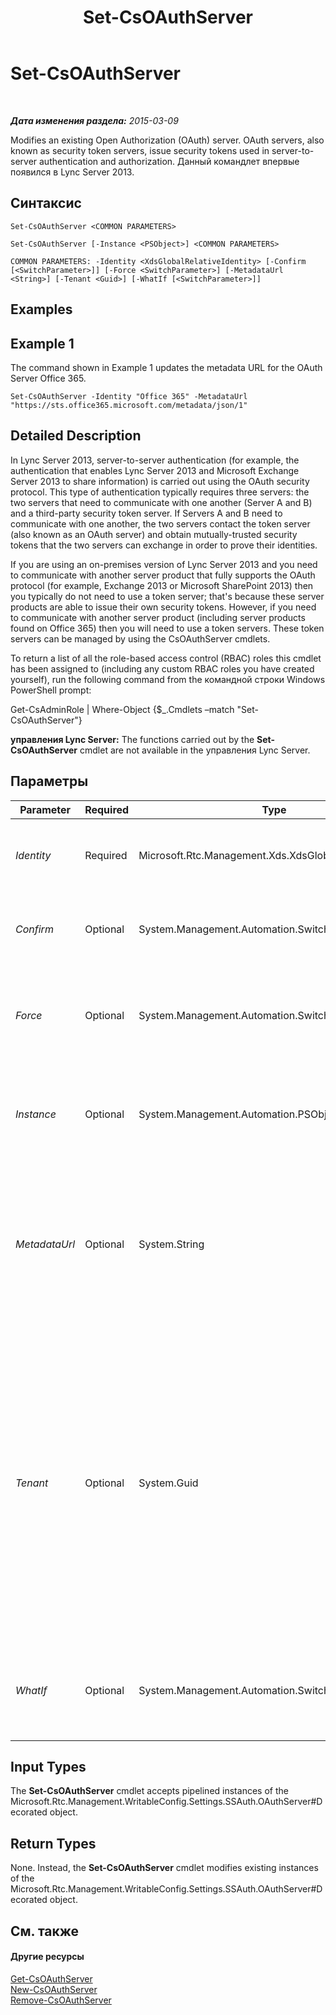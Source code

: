 ﻿---
title: Set-CsOAuthServer
TOCTitle: Set-CsOAuthServer
ms:assetid: 52825ca3-d287-4e09-9aec-b8b2d7bafc06
ms:mtpsurl: https://technet.microsoft.com/ru-ru/library/JJ204896(v=OCS.15)
ms:contentKeyID: 49309763
ms.date: 05/19/2016
mtps_version: v=OCS.15
ms.translationtype: HT
---

# Set-CsOAuthServer

 

_**Дата изменения раздела:** 2015-03-09_

Modifies an existing Open Authorization (OAuth) server. OAuth servers, also known as security token servers, issue security tokens used in server-to-server authentication and authorization. Данный командлет впервые появился в Lync Server 2013.

## Синтаксис

    Set-CsOAuthServer <COMMON PARAMETERS>

    Set-CsOAuthServer [-Instance <PSObject>] <COMMON PARAMETERS>

    COMMON PARAMETERS: -Identity <XdsGlobalRelativeIdentity> [-Confirm [<SwitchParameter>]] [-Force <SwitchParameter>] [-MetadataUrl <String>] [-Tenant <Guid>] [-WhatIf [<SwitchParameter>]]

## Examples

## Example 1

The command shown in Example 1 updates the metadata URL for the OAuth Server Office 365.

    Set-CsOAuthServer -Identity "Office 365" -MetadataUrl "https://sts.office365.microsoft.com/metadata/json/1"

## Detailed Description

In Lync Server 2013, server-to-server authentication (for example, the authentication that enables Lync Server 2013 and Microsoft Exchange Server 2013 to share information) is carried out using the OAuth security protocol. This type of authentication typically requires three servers: the two servers that need to communicate with one another (Server A and B) and a third-party security token server. If Servers A and B need to communicate with one another, the two servers contact the token server (also known as an OAuth server) and obtain mutually-trusted security tokens that the two servers can exchange in order to prove their identities.

If you are using an on-premises version of Lync Server 2013 and you need to communicate with another server product that fully supports the OAuth protocol (for example, Exchange 2013 or Microsoft SharePoint 2013) then you typically do not need to use a token server; that's because these server products are able to issue their own security tokens. However, if you need to communicate with another server product (including server products found on Office 365) then you will need to use a token servers. These token servers can be managed by using the CsOAuthServer cmdlets.

To return a list of all the role-based access control (RBAC) roles this cmdlet has been assigned to (including any custom RBAC roles you have created yourself), run the following command from the командной строки Windows PowerShell prompt:

Get-CsAdminRole | Where-Object {$\_.Cmdlets –match "Set-CsOAuthServer"}

**управления Lync Server:** The functions carried out by the **Set-CsOAuthServer** cmdlet are not available in the управления Lync Server.

## Параметры


<table>
<colgroup>
<col style="width: 25%" />
<col style="width: 25%" />
<col style="width: 25%" />
<col style="width: 25%" />
</colgroup>
<thead>
<tr class="header">
<th>Parameter</th>
<th>Required</th>
<th>Type</th>
<th>Description</th>
</tr>
</thead>
<tbody>
<tr class="odd">
<td><p><em>Identity</em></p></td>
<td><p>Required</p></td>
<td><p>Microsoft.Rtc.Management.Xds.XdsGlobalRelativeIdentity</p></td>
<td><p>Friendly (and unique) name used to identify the OAuth server.</p></td>
</tr>
<tr class="even">
<td><p><em>Confirm</em></p></td>
<td><p>Optional</p></td>
<td><p>System.Management.Automation.SwitchParameter</p></td>
<td><p>Prompts you for confirmation before executing the command.</p></td>
</tr>
<tr class="odd">
<td><p><em>Force</em></p></td>
<td><p>Optional</p></td>
<td><p>System.Management.Automation.SwitchParameter</p></td>
<td><p>Suppresses the display of any non-fatal error message that might occur when running the command.</p></td>
</tr>
<tr class="even">
<td><p><em>Instance</em></p></td>
<td><p>Optional</p></td>
<td><p>System.Management.Automation.PSObject</p></td>
<td><p>Allows you to pass a reference to an object to the cmdlet rather than set individual parameter values.</p></td>
</tr>
<tr class="odd">
<td><p><em>MetadataUrl</em></p></td>
<td><p>Optional</p></td>
<td><p>System.String</p></td>
<td><p>URL where the WS-FederationMetadata for the server is published. Servers use the metadata to agree on the types of tokens that will be exchanged as well the keys that will be used to sign these tokens.</p></td>
</tr>
<tr class="even">
<td><p><em>Tenant</em></p></td>
<td><p>Optional</p></td>
<td><p>System.Guid</p></td>
<td><p>Globally unique identifier (GUID) of the Skype для бизнеса Online tenant account for the OAuth server being modified. For example:</p>
<p>–Tenant &quot;38aad667-af54-4397-aaa7-e94c79ec2308&quot;</p>
<p>You can return the tenant ID for each of your tenants by running this command:</p>
<p>Get-CsTenant | Select-Object DisplayName, TenantID</p></td>
</tr>
<tr class="odd">
<td><p><em>WhatIf</em></p></td>
<td><p>Optional</p></td>
<td><p>System.Management.Automation.SwitchParameter</p></td>
<td><p>Describes what would happen if you executed the command without actually executing the command.</p></td>
</tr>
</tbody>
</table>


## Input Types

The **Set-CsOAuthServer** cmdlet accepts pipelined instances of the Microsoft.Rtc.Management.WritableConfig.Settings.SSAuth.OAuthServer\#Decorated object.

## Return Types

None. Instead, the **Set-CsOAuthServer** cmdlet modifies existing instances of the Microsoft.Rtc.Management.WritableConfig.Settings.SSAuth.OAuthServer\#Decorated object.

## См. также

#### Другие ресурсы

[Get-CsOAuthServer](get-csoauthserver.md)  
[New-CsOAuthServer](new-csoauthserver.md)  
[Remove-CsOAuthServer](remove-csoauthserver.md)


